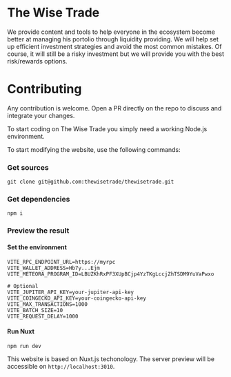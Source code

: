 # The Wise Trade

We provide content and tools to help everyone in the ecosystem become better 
at managing his portolio through liquidity providing. We will help set up 
efficient investment strategies and avoid the most common mistakes. Of course, 
it will still be a risky investment but we will provide you with the best 
risk/rewards options.


# Contributing 

Any contribution is welcome. Open a PR directly on the repo to discuss and
integrate your changes.

To start coding on The Wise Trade you simply need a working Node.js
environment. 

To start modifying the website, use the following commands:

### Get sources

```
git clone git@github.com:thewisetrade/thewisetrade.git
```

### Get dependencies

```
npm i
```

### Preview the result

#### Set the environment

```
VITE_RPC_ENDPOINT_URL=https://myrpc
VITE_WALLET_ADDRESS=Hb7y...Ejm
VITE_METEORA_PROGRAM_ID=LBUZKhRxPF3XUpBCjp4YzTKgLccjZhTSDM9YuVaPwxo

# Optional
VITE_JUPITER_API_KEY=your-jupiter-api-key
VITE_COINGECKO_API_KEY=your-coingecko-api-key
VITE_MAX_TRANSACTIONS=1000
VITE_BATCH_SIZE=10
VITE_REQUEST_DELAY=1000
```

#### Run Nuxt

```
npm run dev
```

This website is based on Nuxt.js techonology. The server preview will be
accessible on `http://localhost:3010`.

